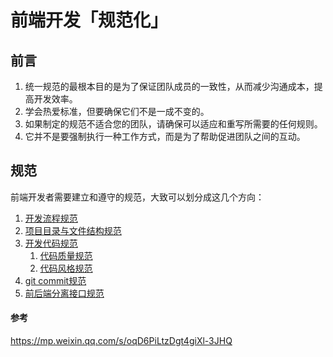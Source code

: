 # 前端开发「规范化」

## 前言

1. 统一规范的最根本目的是为了保证团队成员的一致性，从而减少沟通成本，提高开发效率。
2. 学会热爱标准，但要确保它们不是一成不变的。
3. 如果制定的规范不适合您的团队，请确保可以适应和重写所需要的任何规则。
4. 它并不是要强制执行一种工作方式，而是为了帮助促进团队之间的互动。

## 规范

前端开发者需要建立和遵守的规范，大致可以划分成这几个方向：

1. [开发流程规范](./开发流程规范.md)
2. [项目目录与文件结构规范](./项目目录与文件结构规范.md)
3. [开发代码规范](./开发代码规范.md)
    1. [代码质量规范](./ESLint+Prettier/ESLint实践.md)
    2. [代码风格规范](./ESLint+Prettier/Prettier实践.md)
4. [git commit规范](./husky+lint-staged+commitlint实践.md)
5. [前后端分离接口规范](./前后端分离接口规范.md)

#### 参考

https://mp.weixin.qq.com/s/oqD6PiLtzDgt4giXl-3JHQ
